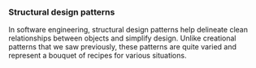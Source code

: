 ### Structural design patterns

In software engineering, structural design patterns help delineate clean relationships between objects and simplify design. Unlike creational patterns that we saw previously, these patterns are quite varied and represent a bouquet of recipes for various situations.
